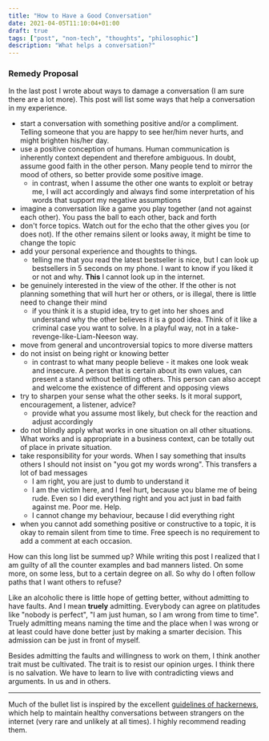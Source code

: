 ```yaml
---
title: "How to Have a Good Conversation"
date: 2021-04-05T11:10:04+01:00
draft: true
tags: ["post", "non-tech", "thoughts", "philosophic"]
description: "What helps a conversation?"
---
```


### Remedy Proposal

In the last post I wrote about ways to damage a conversation (I am sure there are a lot more). This post will list some ways that help a conversation in my experience.

- start a conversation with something positive and/or a compliment. Telling someone that you are happy to see her/him never hurts, and might brighten his/her day.
- use a positive conception of humans. Human communication is inherently context dependent and therefore ambiguous. In doubt, assume good faith in the other person. Many people tend to mirror the mood of others, so better provide some positive image.
  - in contrast, when I assume the other one wants to exploit or betray me, I will act accordingly and always find some interpretation of his words that support my negative assumptions
- imagine a conversation like a game you play together (and not against each other). You pass the ball to each other, back and forth
- don't force topics. Watch out for the echo that the other gives you (or does not). If the other remains silent or looks away, it might be time to change the topic
- add your personal experience and thoughts to things. 
  - telling me that you read the latest bestseller is nice, but I can look up bestsellers in 5 seconds on my phone. I want to know if you liked it or not and why. **This** I cannot look up in the internet.
- be genuinely interested in the view of the other. If the other is not planning something that will hurt her or others, or is illegal, there is little need to change their mind
  - if you think it is a stupid idea, try to get into her shoes and understand why the other believes it is a good idea. Think of it like a criminal case you want to solve. In a playful way, not in a take-revenge-like-Liam-Neeson way.
- move from general and uncontroversial topics to more diverse matters
- do not insist on being right or knowing better
  - in contrast to what many people believe - it makes one look weak and insecure. A person that is certain about its own values, can present a stand without belittling others. This person can also accept and welcome the existence of different and opposing views
- try to sharpen your sense what the other seeks. Is it moral support, encouragement, a listener, advice?
  - provide what you assume most likely, but check for the reaction and adjust accordingly
- do not blindly apply what works in one situation on all other situations. What works and is appropriate in a business context, can be totally out of place in private situation.
- take responsibility for your words. When I say something that insults others I should not insist on "you got my words wrong". This transfers a lot of bad messages
  - I am right, you are just to dumb to understand it
  - I am the victim here, and I feel hurt, because you blame me of being rude. Even so I did everything right and you act just in bad faith against me. Poor me. Help.
  - I cannot change my behaviour, because I did everything right
- when you cannot add something positive or constructive to a topic, it is okay to remain silent from time to time. Free speech is no requirement to add a comment at each occasion.

How can this long list be summed up? While writing this post I realized that I am guilty of all the counter examples and bad manners listed. On some more, on some less, but to a certain degree on all. So why do I often follow paths that I want others to refuse?

Like an alcoholic there is little hope of getting better, without admitting to have faults. And I mean **truely** admitting. Everybody can agree on platitudes like "nobody is perfect", "I am just human, so I am wrong from time to time". Truely admitting means naming the time and the place when I was wrong or at least could have done better just by making a smarter decision. This admission can be just in front of myself.

Besides admitting the faults and willingness to work on them, I think another trait must be cultivated. The trait is to resist our opinion urges. I think there is no salvation. We have to learn to live with contradicting views and arguments. In us and in others.

---

Much of the bullet list is inspired by the excellent [guidelines of hackernews](https://news.ycombinator.com/newsguidelines.html#comments), which help to maintain healthy conversations between strangers on the internet (very rare and unlikely at all times). I highly recommend reading them.
